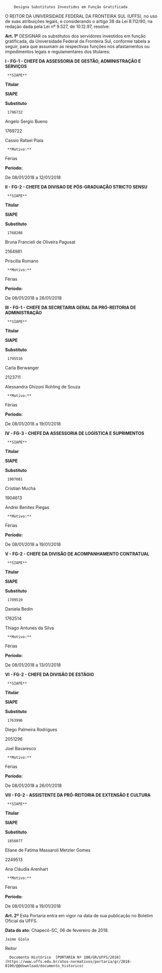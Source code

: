         Designa Substitutos Investidos em Função Gratificada  

O REITOR DA UNIVERSIDADE FEDERAL DA FRONTEIRA SUL (UFFS), no uso de suas atribuições legais, e considerando o artigo 38 da Lei 8.112/90, na redação dada pela Lei nº 9.527, de 10.12.97, resolve:

  

 **Art. 1º** DESIGNAR os substitutos dos servidores investidos em função gratificada, da Universidade Federal da Fronteira Sul, conforme tabela a seguir, para que assumam as respectivas funções nos afastamentos ou impedimentos legais e regulamentares dos titulares:

 **I - FG-1 - CHEFE DA ASSESSORIA DE GESTÃO, ADMINISTRAÇÃO E SERVIÇOS**

     **SIAPE**

   **Titular**

   **SIAPE**

   **Substituto**

     1796732

   Angelo Sergio Bueno

   1769722

   Cassio Rafael Piaia

     **Motivo:**

   Férias

   **Período:**

   De 08/01/2018 a 12/01/2018

      

 **II - FG-2 - CHEFE DA DIVISAO DE PÓS-GRADUAÇÃO STRICTO SENSU**

     **SIAPE**

   **Titular**

   **SIAPE**

   **Substituto**

     1768208

   Bruna Francieli de Oliveira Pagusat

   2164981

   Priscilla Romano

     **Motivo:**

   Férias

   **Período:**

   De 08/01/2018 a 26/01/2018

      

 **III - FG-1 - CHEFE DA SECRETARIA GERAL DA PRÓ-REITORIA DE ADMINISTRAÇÃO**

     **SIAPE**

   **Titular**

   **SIAPE**

   **Substituto**

     1795516

   Carla Berwanger

   2123711

   Alessandra Ghizoni Rohling de Souza

     **Motivo:**

   Férias

   **Período:**

   De 08/01/2018 a 19/01/2018

      

 **IV - FG-3 - CHEFE DA ASSESSORIA DE LOGÍSTICA E SUPRIMENTOS**

     **SIAPE**

   **Titular**

   **SIAPE**

   **Substituto**

     1907081

   Cristian Mucha

   1904613

   Andrei Benites Piegas

     **Motivo:**

   Férias

   **Período:**

   De 08/01/2018 a 19/01/2018

      

 **V - FG-2 - CHEFE DA DIVISÃO DE ACOMPANHAMENTO CONTRATUAL**

     **SIAPE**

   **Titular**

   **SIAPE**

   **Substituto**

     1789519

   Daniela Bedin

   1762514

   Thiago Antunes da Silva

     **Motivo:**

   Férias

   **Período:**

   De 08/01/2018 a 13/01/2018

      

 **VI - FG-2 - CHEFE DA DIVISÃO DE ESTÁGIO**

     **SIAPE**

   **Titular**

   **SIAPE**

   **Substituto**

     1763996

   Diego Palmeira Rodrigues

   2051296

   Joel Bavaresco

     **Motivo:**

   Férias

   **Período:**

   De 08/01/2018 a 26/01/2018

      

 **VII - FG-2 - ASSISTENTE DA PRÓ-REITORIA DE EXTENSÃO E CULTURA**

     **SIAPE**

   **Titular**

   **SIAPE**

   **Substituto**

     1856077

   Eliane de Fatima Massaroli Metzler Gomes

   2249513

   Ana Cláudia Arenhart

     **Motivo:**

   Férias

   **Período:**

   De 08/01/2018 a 19/01/2018

      

 **Art. 2º** Esta Portaria entra em vigor na data de sua publicação no Boletim Oficial da UFFS.

   **Data do ato:** Chapecó-SC, 06 de fevereiro de 2018.   
 

    Jaime Giolo   
 Reitor 

      Documento Histórico  [PORTARIA Nº 100/GR/UFFS/2018](https://www.uffs.edu.br/atos-normativos/portaria/gr/2018-0100/@@download/documento_historico)     
      
